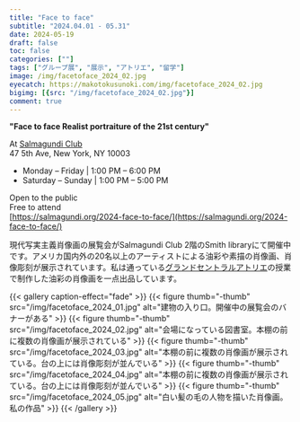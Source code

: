 ```yaml
---
title: "Face to face"
subtitle: "2024.04.01 - 05.31"
date: 2024-05-19
draft: false
toc: false
categories: [""]
tags: ["グループ展", "展示", "アトリエ", "留学"]
image: /img/facetoface_2024_02.jpg
eyecatch: https://makotokusunoki.com/img/facetoface_2024_02.jpg
bigimg: [{src: "/img/facetoface_2024_02.jpg"}]
comment: true
---
```

**"Face to face Realist portraiture of the 21st century"**  

At [Salmagundi Club](https://salmagundi.org)  
47 5th Ave, New York, NY 10003
- Monday – Friday | 1:00 PM – 6:00 PM
- Saturday – Sunday | 1:00 PM – 5:00 PM  

Open to the public  
Free to attend  
[https://salmagundi.org/2024-face-to-face/](https://salmagundi.org/2024-face-to-face/)

現代写実主義肖像画の展覧会がSalmagundi Club 2階のSmith libraryにて開催中です。アメリカ国内外の20名以上のアーティストによる油彩や素描の肖像画、肖像彫刻が展示されています。私は通っている[グランドセントラルアトリエ](https://grandcentralatelier.org/)の授業で制作した油彩の肖像画を一点出品しています。

{{< gallery caption-effect="fade" >}}
  {{< figure thumb="-thumb" src="/img/facetoface_2024_01.jpg" alt="建物の入り口。開催中の展覧会のバナーがある" >}}
  {{< figure thumb="-thumb" src="/img/facetoface_2024_02.jpg" alt="会場になっている図書室。本棚の前に複数の肖像画が展示されている" >}}
  {{< figure thumb="-thumb" src="/img/facetoface_2024_03.jpg" alt="本棚の前に複数の肖像画が展示されている。台の上には肖像彫刻が並んでいる" >}}
  {{< figure thumb="-thumb" src="/img/facetoface_2024_04.jpg" alt="本棚の前に複数の肖像画が展示されている。台の上には肖像彫刻が並んでいる" >}}
  {{< figure thumb="-thumb" src="/img/facetoface_2024_05.jpg" alt="白い髪の毛の人物を描いた肖像画。私の作品" >}}
{{< /gallery >}}